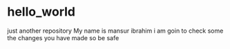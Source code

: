 # hello_world
just another repository
My name is mansur ibrahim i am goin to check some the changes you have made so be safe
